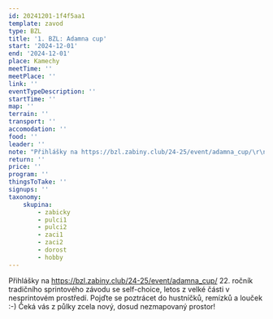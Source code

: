 ```yaml
---
id: 20241201-1f4f5aa1
template: zavod
type: BZL
title: '1. BZL: Adamna cup'
start: '2024-12-01'
end: '2024-12-01'
place: Kamechy
meetTime: ''
meetPlace: ''
link: ''
eventTypeDescription: ''
startTime: ''
map: ''
terrain: ''
transport: ''
accomodation: ''
food: ''
leader: ''
note: "Přihlášky na https://bzl.zabiny.club/24-25/event/adamna_cup/\r\n22. ročník tradičního sprintového závodu se self-choice, letos z velké části v nesprintovém prostředí. Pojďte se poztrácet do hustníčků, remízků a louček :-) Čeká vás z půlky zcela nový, dosud nezmapovaný prostor!"
return: ''
price: ''
program: ''
thingsToTake: ''
signups: ''
taxonomy:
    skupina:
        - zabicky
        - pulci1
        - pulci2
        - zaci1
        - zaci2
        - dorost
        - hobby
---
```


Přihlášky na https://bzl.zabiny.club/24-25/event/adamna_cup/
22. ročník tradičního sprintového závodu se self-choice, letos z velké části v nesprintovém prostředí. Pojďte se poztrácet do hustníčků, remízků a louček :-) Čeká vás z půlky zcela nový, dosud nezmapovaný prostor!
